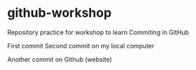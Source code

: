 # github-workshop
Repository practice for workshop to learn Commiting in GitHub

First commit 
Second commit on my local computer

Another commit on Github (website)
